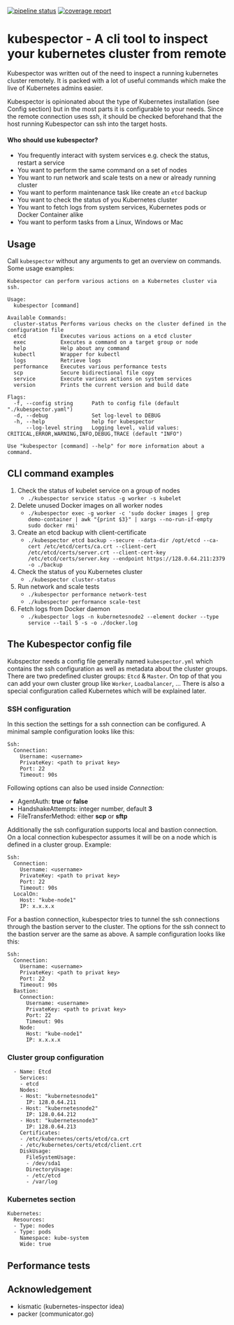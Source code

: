 [![pipeline status](https://gitlab.com/mrahbar/kubernetes-inspector/badges/master/pipeline.svg)](https://gitlab.com/mrahbar/kubernetes-inspector/commits/master)
[![coverage report](https://gitlab.com/mrahbar/kubernetes-inspector/badges/master/coverage.svg)](https://gitlab.com/mrahbar/kubernetes-inspector/commits/master)
# kubespector - A cli tool to inspect your kubernetes cluster from remote
Kubespector was written out of the need to inspect a running kubernetes cluster remotely. 
It is packed with a lot of useful commands which make the live of Kubernetes admins easier.

Kubespector is opinionated about the type of Kubernetes installation (see Config section) but in the most parts it is configurable to your needs.
Since the remote connection uses ssh, it should be checked beforehand that the host running Kubespector can ssh into the target hosts.

#### Who should use kubespector?
- You frequently interact with system services e.g. check the status, restart a service
- You want to perform the same command on a set of nodes 
- You want to run network and scale tests on a new or already running cluster
- You want to perform maintenance task like create an `etcd` backup
- You want to check the status of you Kubernetes cluster
- You want to fetch logs from system services, Kubernetes pods or Docker Container alike
- You want to perform tasks from a Linux, Windows or Mac  

## Usage
Call `kubespector` without any arguments to get an overview on commands. Some usage examples:


````
Kubespector can perform various actions on a Kubernetes cluster via ssh.

Usage:
  kubespector [command]

Available Commands:
  cluster-status Performs various checks on the cluster defined in the configuration file
  etcd           Executes various actions on a etcd cluster
  exec           Executes a command on a target group or node
  help           Help about any command
  kubectl        Wrapper for kubectl
  logs           Retrieve logs
  performance    Executes various performance tests
  scp            Secure bidirectional file copy
  service        Execute various actions on system services
  version        Prints the current version and build date

Flags:
  -f, --config string      Path to config file (default "./kubespector.yaml")
  -d, --debug              Set log-level to DEBUG
  -h, --help               help for kubespector
      --log-level string   Logging level, valid values: CRITICAL,ERROR,WARNING,INFO,DEBUG,TRACE (default "INFO")

Use "kubespector [command] --help" for more information about a command.
````

##  CLI command examples
1. Check the status of kubelet service on a group of nodes
    - ``./kubespector service status -g worker -s kubelet``
2. Delete unused Docker images on all worker nodes
    - ``./kubespector exec -g worker -c 'sudo docker images | grep demo-container | awk "{print $3}" | xargs --no-run-if-empty sudo docker rmi'``
3. Create an etcd backup with client-certificate
   - ``./kubespector etcd backup --secure --data-dir /opt/etcd --ca-cert /etc/etcd/certs/ca.crt --client-cert /etc/etcd/certs/server.crt --client-cert-key /etc/etcd/certs/server.key --endpoint https://128.0.64.211:2379 -o ./backup``  
4. Check the status of you Kubernetes cluster
    - ``./kubespector cluster-status``
5. Run network and scale tests
    - ``./kubespector performance network-test``    
    - ``./kubespector performance scale-test``    
6. Fetch logs from Docker daemon 
    - ``./kubespector logs -n kubernetesnode2 --element docker --type service --tail 5 -s -o ./docker.log``

## The Kubespector config file
Kubspector needs a config file generally named `kubespector.yml` which contains the ssh configuration as well as metadata about the cluster groups.
There are two predefined cluster groups: `Etcd` & `Master`. On top of that you can add your own cluster group like `Worker`, `Loadbalancer`, ...
There is also a special configuration called Kubernetes which will be explained later.
 
### SSH configuration
In this section the settings for a ssh connection can be configured. A minimal sample configuration looks like this:
````
Ssh:
  Connection:
    Username: <username>
    PrivateKey: <path to privat key>
    Port: 22
    Timeout: 90s
````
Following options can also be used inside _Connection:_
- AgentAuth: **true** or **false**
- HandshakeAttempts: integer number, default **3**
- FileTransferMethod: either **scp** or **sftp**

Additionally the ssh configuration supports local and bastion connection.
On a local connection kubespector assumes it will be on a node which is defined in a cluster group. Example:
 ````
 Ssh:
   Connection:
     Username: <username>
     PrivateKey: <path to privat key>
     Port: 22
     Timeout: 90s
   LocalOn:   
     Host: "kube-node1"
     IP: x.x.x.x 
 ````
 
For a bastion connection, kubespector tries to tunnel the ssh connections through the bastion server to the cluster.
The options for the ssh connect to the bastion server are the same as above. A sample configuration looks like this:
 ````
 Ssh:
   Connection:
     Username: <username>
     PrivateKey: <path to privat key>
     Port: 22
     Timeout: 90s
   Bastion:   
     Connection:
       Username: <username>
       PrivateKey: <path to privat key>
       Port: 22
       Timeout: 90s
     Node:
       Host: "kube-node1"
       IP: x.x.x.x 
 ````
### Cluster group configuration
````
  - Name: Etcd
    Services:
    - etcd
    Nodes:
    - Host: "kubernetesnode1"
      IP: 128.0.64.211
    - Host: "kubernetesnode2"
      IP: 128.0.64.212
    - Host: "kubernetesnode3"
      IP: 128.0.64.213
    Certificates:
    - /etc/kubernetes/certs/etcd/ca.crt
    - /etc/kubernetes/certs/etcd/client.crt
    DiskUsage:
      FileSystemUsage:
      - /dev/sda1
      DirectoryUsage:
      - /etc/etcd
      - /var/log
````

### Kubernetes section
````
Kubernetes:
  Resources:
  - Type: nodes
  - Type: pods
    Namespace: kube-system
    Wide: true
````

## Performance tests

## Acknowledgement
- kismatic (kubernetes-inspector idea)
- packer (communicator.go)